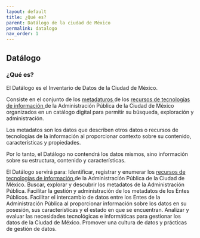 ```yaml
---
layout: default
title: ¿Qué es?
parent: Datálogo de la ciudad de México
permalink: datalogo
nav_order: 1
---
```

## Datálogo

### ¿Qué es?

El Datálogo es el Inventario de Datos de la Ciudad de México.

Consiste en el conjunto de los <a href="https://viriesc.github.io/micrositio_adip/cultura/glosario/#meta">metadaturos </a> de los <a href="https://viriesc.github.io/micrositio_adip/cultura/glosario/#rti">recursos de tecnologías de información </a>  de la Administración Pública de la Ciudad de México organizados en un catálogo digital para permitir su búsqueda, exploración y administración.

Los metadatos son los datos que describen otros datos o recursos de tecnologías de la información al proporcionar contexto sobre su contenido, características y propiedades.

Por lo tanto, el Datálogo no contendrá los datos mismos, sino información sobre su estructura, contenido y características.

El Datálogo servirá para:
Identificar, registrar y enumerar los <a href="https://viriesc.github.io/micrositio_adip/cultura/glosario/#rti">recursos de tecnologías de información </a>de la Administración Pública de la Ciudad de México.
Buscar, explorar y descubrir los metadatos de la Administración Pública.
Facilitar la gestión y administración de los metadatos de los Entes Públicos.
Facilitar el intercambio de datos entre los Entes de la Administración Pública al proporcionar información sobre los datos en su posesión, sus características y el estado en que se encuentran.
Analizar y evaluar las necesidades tecnológicas e informáticas para gestionar los datos de la Ciudad de México.
Promover una cultura de datos y prácticas de gestión de datos.